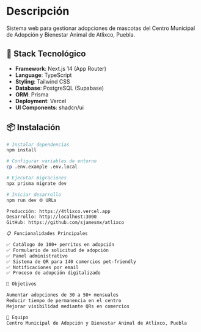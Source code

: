 
# Descripción
Sistema web para gestionar adopciones de mascotas del Centro Municipal de Adopción y Bienestar Animal de Atlixco, Puebla.

## 🚀 Stack Tecnológico
- **Framework**: Next.js 14 (App Router)
- **Language**: TypeScript
- **Styling**: Tailwind CSS
- **Database**: PostgreSQL (Supabase)
- **ORM**: Prisma
- **Deployment**: Vercel
- **UI Components**: shadcn/ui

## 📦 Instalación

```bash
# Instalar dependencias
npm install

# Configurar variables de entorno
cp .env.example .env.local

# Ejecutar migraciones
npx prisma migrate dev

# Iniciar desarrollo
npm run dev 🌐 URLs

Producción: https://4tlixco.vercel.app
Desarrollo: http://localhost:3000
GitHub: https://github.com/sjamesmx/atlixco

📋 Funcionalidades Principales

✅ Catálogo de 100+ perritos en adopción
✅ Formulario de solicitud de adopción
✅ Panel administrativo
✅ Sistema de QR para 140 comercios pet-friendly
✅ Notificaciones por email
✅ Proceso de adopción digitalizado

🎯 Objetivos

Aumentar adopciones de 30 a 50+ mensuales
Reducir tiempo de permanencia en el centro
Mejorar visibilidad mediante QRs en comercios

👥 Equipo
Centro Municipal de Adopción y Bienestar Animal de Atlixco, Puebla
